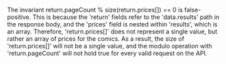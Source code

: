The invariant return.pageCount % size(return.prices[]) == 0 is false-positive. This is because the 'return' fields refer to the 'data.results' path in the response body, and the 'prices' field is nested within 'results', which is an array. Therefore, 'return.prices[]' does not represent a single value, but rather an array of prices for the comics. As a result, the size of 'return.prices[]' will not be a single value, and the modulo operation with 'return.pageCount' will not hold true for every valid request on the API.
